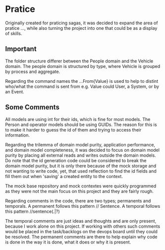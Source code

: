 # Pratice

Originally created for praticing sagas, it was decided to expand the area of pratice ..., while also turning the project into one that could be as a display of skills.


## Important

The folder structure differer between the People domain and the Vehicle domain.
The people domain is structured by type, where Vehicle is grouped by process and aggregate.

Regarding the command names the ...From{Value} is used to help to distint who/what the command is sent from e.g. Value could User, a System, or by an Event.


## Some Comments

All models are using int for their ids, which is fine for most models. The Person and operator models should be using GUIDs. 
The reason for this is to make it harder to guess the id of them and trying to access their information.

Regarding the trilemma of domain model purity, application performance, and domain model completeness, it was decided to focus on domain model purity by placing all external reads and writes outside the domain models.
Do note that the id generation code could be considered to break the domain model purity, but it is only there because of the mock storage and not wanting to write code, yet, that used reflection to find the id fields and fill them out when 'saving' a created entity to the context.

The mock base repository and mock contextes were quickly programmed as they were not the main focus on this project and they are fairly rough.

Regarding comments in the code, there are two types; permanents and temporals. 
A permanent follows this pattern // Sentence.
A temporal follows this pattern //sentence(.|?)

The temporal comments are just ideas and thoughts and are only present, because I work alone on this project. If working with others such comments would be placed in the task/backlogs on the devops board until they could be resolved.
The permanent comments are there to help explain why code is done in the way it is done, what it does or why it is present. 






